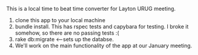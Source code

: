This is a local time to beat time converter for Layton URUG meeting.

1. clone this app to your local machine
2. bundle install.
   This has rspec tests and capybara for testing. I broke it somehow, so there
   are no passing tests :(
3. rake db:migrate <--sets up the databse.
4. We'll work on the main functionality of the app at our January meeting.

